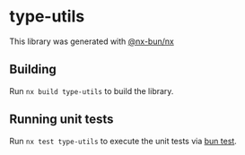 # type-utils

This library was generated with [@nx-bun/nx](https://github.com/jordan-hall/nx-bun)

## Building

Run `nx build type-utils` to build the library.

## Running unit tests

Run `nx test type-utils` to execute the unit tests via [bun test](https://bun.sh/docs/cli/test).

